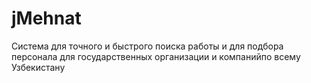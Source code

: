 # jMehnat
Система для точного и быстрого поиска работы и для подбора персонала для  государственных организации и компанийпо всему Узбекистану
